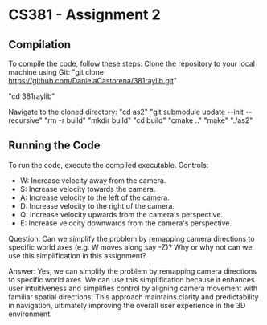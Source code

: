 # CS381 - Assignment 2

## Compilation
To compile the code, follow these steps:
Clone the repository to your local machine using Git:
"git clone https://github.com/DanielaCastorena/381raylib.git"

"cd 381raylib"

Navigate to the cloned directory:
"cd as2"
"git submodule update --init --recursive"
"rm -r build"
"mkdir build"
"cd build"
"cmake .."
"make"
"./as2"


## Running the Code
To run the code, execute the compiled executable. Controls:
- W: Increase velocity away from the camera.
- S: Increase velocity towards the camera.
- A: Increase velocity to the left of the camera.
- D: Increase velocity to the right of the camera.
- Q: Increase velocity upwards from the camera's perspective.
- E: Increase velocity downwards from the camera's perspective.

Question: Can we simplify the problem by remapping camera directions to specific world axes (e.g. W moves along say -Z)? Why or why not can we use this simplification in this assignment?

Answer: Yes, we can simplify the problem by remapping camera directions to specific world axes. We can use this simplification because it enhances user intuitiveness and simplifies control by aligning camera movement with familiar spatial directions. This approach maintains clarity and predictability in navigation, ultimately improving the overall user experience in the 3D environment.